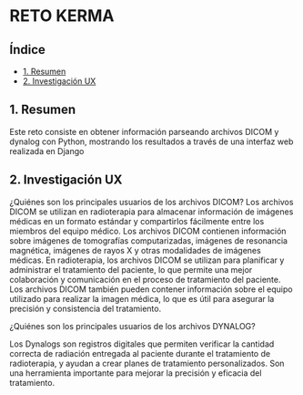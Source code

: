   # RETO KERMA



## Índice

* [1. Resumen](#1-Resumen)
* [2. Investigación UX](#2-Ivestigación-UX)



## 1. Resumen 

Este reto consiste en obtener información parseando archivos DICOM y dynalog con Python,
mostrando los resultados a través de una interfaz web realizada en Django



## 2. Investigación UX

¿Quiénes son los principales usuarios de los archivos DICOM? 
Los archivos DICOM se utilizan en radioterapia para almacenar información de imágenes médicas en un formato estándar y compartirlos fácilmente entre los miembros del equipo médico. Los archivos DICOM contienen información sobre imágenes de tomografías computarizadas, imágenes de resonancia magnética, imágenes de rayos X y otras modalidades de imágenes médicas. En radioterapia, los archivos DICOM se utilizan para planificar y administrar el tratamiento del paciente, lo que permite una mejor colaboración y comunicación en el proceso de tratamiento del paciente. Los archivos DICOM también pueden contener información sobre el equipo utilizado para realizar la imagen médica, lo que es útil para asegurar la precisión y consistencia del tratamiento.


¿Quiénes son los principales usuarios de los archivos DYNALOG? 

Los Dynalogs son registros digitales que permiten verificar la cantidad correcta de radiación entregada al paciente durante el tratamiento de radioterapia, y ayudan a crear planes de tratamiento personalizados. Son una herramienta importante para mejorar la precisión y eficacia del tratamiento.
